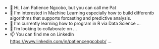 - 👋 Hi, I am Patience Ngcobo, but you can call me Pat
- 👀 I'm interested in Machine Learning especially how to build differentb algorithms that supports forcasting and predictive analysis.
- 🌱 I'm currently learning how to program in R via Data Science ...
- 💞️ I’m looking to collaborate on ...
- 📫 You can find me on LinkedIn https://www.linkedin.com/in/patiencengcobob/ ...

<!---
Thanks for checking out my profile! My curiosity and passion for Machine Learning gets more intense as I strive to connect with people of mutual interest.
You can click the Preview link to take a look at your changes.
--->
